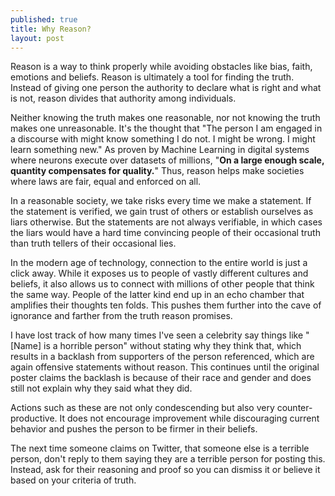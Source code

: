 ```yaml
---
published: true
title: Why Reason?
layout: post
---
```

Reason is a way to think properly while avoiding obstacles like bias, faith, emotions and beliefs. Reason is ultimately a tool for finding the truth. Instead of giving one person the authority to declare what is right and what is not, reason divides that authority among individuals.

Neither knowing the truth makes one reasonable, nor not knowing the truth makes one unreasonable. It's the thought that "The person I am engaged in a discourse with might know something I do not. I might be wrong. I might learn something new." As proven by Machine Learning in digital systems where neurons execute over datasets of millions, "<b>On a large enough scale, quantity compensates for quality.</b>" Thus, reason helps make societies where laws are fair, equal and enforced on all.

In a reasonable society, we take risks every time we make a statement. If the statement is verified, we gain trust of others or establish ourselves as liars otherwise. But the statements are not always verifiable, in which cases the liars would have a hard time convincing people of their occasional truth than truth tellers of their occasional lies.

In the modern age of technology, connection to the entire world is just a click away. While it exposes us to people of vastly different cultures and beliefs, it also allows us to connect with millions of other people that think the same way. People of the latter kind end up in an echo chamber that amplifies their thoughts ten folds. This pushes them further into the cave of ignorance and farther from the truth reason promises.

I have lost track of how many times I've seen a celebrity say things like "[Name] is a horrible person" without stating why they think that, which results in a backlash from supporters of the person referenced, which are again offensive statements without reason. This continues until the original poster claims the backlash is because of their race and gender and does still not explain why they said what they did.

Actions such as these are not only condescending but also very counter-productive. It does not encourage improvement while discouraging current behavior and pushes the person to be firmer in their beliefs.

The next time someone claims on Twitter, that someone else is a terrible person, don't reply to them saying they are a terrible person for posting this. Instead, ask for their reasoning and proof so you can dismiss it or believe it based on your criteria of truth.
